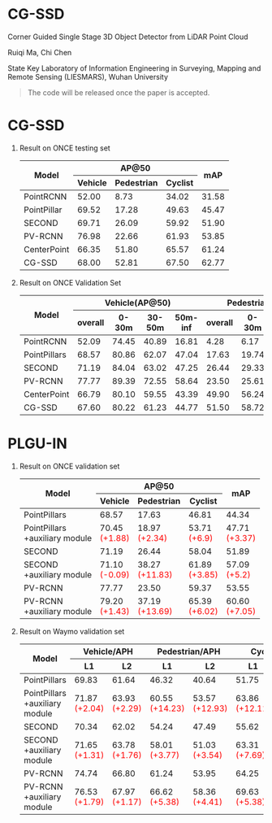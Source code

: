 # CG-SSD
Corner Guided Single Stage 3D Object Detector from LiDAR Point Cloud

Ruiqi Ma, Chi Chen

State Key Laboratory of Information Engineering in Surveying, Mapping and Remote Sensing (LIESMARS), Wuhan University

> The code will be released once the paper is accepted.
# CG-SSD
1. Result on ONCE testing set
    <table class="tg">
    <thead>
    <tr>
        <th class="tg-9wq8" rowspan="2">Model</th>
        <th class="tg-9wq8" colspan="3">AP@50</th>
        <th class="tg-9wq8" rowspan="2">mAP</th>
    </tr>
    <tr>
        <th class="tg-9wq8">Vehicle</th>
        <th class="tg-9wq8">Pedestrian</th>
        <th class="tg-9wq8">Cyclist</th>
    </tr>
    </thead>
    <tbody>
    <tr>
        <td class="tg-9wq8">PointRCNN</td>
        <td class="tg-9wq8">   52.00   </td>
        <td class="tg-9wq8">   8.73   </td>
        <td class="tg-9wq8">   34.02   </td>
        <td class="tg-9wq8">   31.58   </td>
    </tr>
    <tr>
        <td class="tg-9wq8">PointPillar</td>
        <td class="tg-9wq8">   69.52   </td>
        <td class="tg-9wq8">   17.28   </td>
        <td class="tg-9wq8">   49.63   </td>
        <td class="tg-9wq8">   45.47   </td>
    </tr>
    <tr>
        <td class="tg-9wq8">SECOND</td>
        <td class="tg-9wq8">   69.71   </td>
        <td class="tg-9wq8">   26.09   </td>
        <td class="tg-9wq8">   59.92   </td>
        <td class="tg-9wq8">   51.90   </td>
    </tr>
    <tr>
        <td class="tg-9wq8">PV-RCNN</td>
        <td class="tg-9wq8"> 76.98 </td>
        <td class="tg-9wq8">   22.66   </td>
        <td class="tg-9wq8">   61.93   </td>
        <td class="tg-9wq8">   53.85   </td>
    </tr>
    <tr>
        <td class="tg-9wq8">CenterPoint</td>
        <td class="tg-9wq8">   66.35   </td>
        <td class="tg-9wq8">   51.80   </td>
        <td class="tg-9wq8">   65.57   </td>
        <td class="tg-9wq8">   61.24   </td>
    </tr>
    <tr>
        <td class="tg-9wq8">CG-SSD</td>
        <td class="tg-9wq8">   68.00   </td>
        <td class="tg-9wq8">   52.81   </td>
        <td class="tg-9wq8">   67.50   </td>
        <td class="tg-9wq8">   62.77   </td>
    </tr>
    </tbody>
    </table>
2. Result on ONCE Validation Set
    <table class="tg">
    <thead>
    <tr>
        <th class="tg-9wq8" rowspan="2">Model</th>
        <th class="tg-9wq8" colspan="4">Vehicle(AP@50)</th>
        <th class="tg-9wq8" colspan="4">Pedestrian(AP@50)</th>
        <th class="tg-9wq8" colspan="4">Cyclist(AP@50)</th>
        <th class="tg-9wq8" rowspan="2">mAP</th>
    </tr>
    <tr>
        <th class="tg-9wq8">overall</th>
        <th class="tg-9wq8">0-30m</th>
        <th class="tg-9wq8">30-50m</th>
        <th class="tg-9wq8">50m-inf</th>
        <th class="tg-9wq8">overall</th>
        <th class="tg-9wq8">0-30m</th>
        <th class="tg-9wq8">30-50m</th>
        <th class="tg-9wq8">50m-inf</th>
        <th class="tg-9wq8">overall</th>
        <th class="tg-9wq8">0-30m</th>
        <th class="tg-9wq8">30-50m</th>
        <th class="tg-9wq8">50m-inf</th>
    </tr>
    </thead>
    <tbody>
    <tr>
        <td class="tg-9wq8">PointRCNN</td>
        <td class="tg-9wq8">   52.09   </td>
        <td class="tg-9wq8">   74.45   </td>
        <td class="tg-9wq8">   40.89   </td>
        <td class="tg-9wq8">   16.81   </td>
        <td class="tg-9wq8">   4.28   </td>
        <td class="tg-9wq8">   6.17   </td>
        <td class="tg-9wq8">   2.40   </td>
        <td class="tg-9wq8">   0.91   </td>
        <td class="tg-9wq8">   29.84   </td>
        <td class="tg-9wq8">   46.03   </td>
        <td class="tg-9wq8">   20.94   </td>
        <td class="tg-9wq8">   5.46   </td>
        <td class="tg-9wq8">   28.74   </td>
    </tr>
    <tr>
        <td class="tg-9wq8">PointPillars</td>
        <td class="tg-9wq8">   68.57   </td>
        <td class="tg-9wq8">   80.86   </td>
        <td class="tg-9wq8">   62.07   </td>
        <td class="tg-9wq8">   47.04   </td>
        <td class="tg-9wq8">   17.63   </td>
        <td class="tg-9wq8">   19.74   </td>
        <td class="tg-9wq8">   15.15   </td>
        <td class="tg-9wq8">   10.23   </td>
        <td class="tg-9wq8">   46.81   </td>
        <td class="tg-9wq8">   58.33   </td>
        <td class="tg-9wq8">   40.32   </td>
        <td class="tg-9wq8">   25.86   </td>
        <td class="tg-9wq8">   44.34   </td>
    </tr>
    <tr>
        <td class="tg-9wq8">SECOND</td>
        <td class="tg-9wq8">   71.19   </td>
        <td class="tg-9wq8">   84.04   </td>
        <td class="tg-9wq8">   63.02   </td>
        <td class="tg-9wq8">   47.25   </td>
        <td class="tg-9wq8">   26.44   </td>
        <td class="tg-9wq8">   29.33   </td>
        <td class="tg-9wq8">   24.05   </td>
        <td class="tg-9wq8">   18.05   </td>
        <td class="tg-9wq8">   58.04   </td>
        <td class="tg-9wq8">   69.96   </td>
        <td class="tg-9wq8">   52.43   </td>
        <td class="tg-9wq8">   34.61   </td>
        <td class="tg-9wq8">   51.89   </td>
    </tr>
    <tr>
        <td class="tg-9wq8">PV-RCNN</td>
        <td class="tg-9wq8">   77.77  </td>
        <td class="tg-9wq8">   89.39   </td>
        <td class="tg-9wq8">   72.55   </td>
        <td class="tg-9wq8">   58.64   </td>
        <td class="tg-9wq8">   23.50   </td>
        <td class="tg-9wq8">   25.61   </td>
        <td class="tg-9wq8">   22.84   </td>
        <td class="tg-9wq8">   17.27   </td>
        <td class="tg-9wq8">   59.37   </td>
        <td class="tg-9wq8">   71.66   </td>
        <td class="tg-9wq8">   52.58   </td>
        <td class="tg-9wq8">   36.17   </td>
        <td class="tg-9wq8">   53.55   </td>
    </tr>
    <tr>
        <td class="tg-9wq8">CenterPoint</td>
        <td class="tg-9wq8">   66.79   </td>
        <td class="tg-9wq8">   80.10   </td>
        <td class="tg-9wq8">   59.55   </td>
        <td class="tg-9wq8">   43.39   </td>
        <td class="tg-9wq8">   49.90   </td>
        <td class="tg-9wq8">   56.24   </td>
        <td class="tg-9wq8">   42.61   </td>
        <td class="tg-9wq8">   26.27   </td>
        <td class="tg-9wq8">   63.45   </td>
        <td class="tg-9wq8">   74.28   </td>
        <td class="tg-9wq8">   57.94   </td>
        <td class="tg-9wq8">   41.48   </td>
        <td class="tg-9wq8">   60.05   </td>
    </tr>
    <tr>
        <td class="tg-9wq8">CG-SSD</td>
        <td class="tg-9wq8">   67.60   </td>
        <td class="tg-9wq8">   80.22   </td>
        <td class="tg-9wq8">   61.23   </td>
        <td class="tg-9wq8">   44.77   </td>
        <td class="tg-9wq8">   51.50   </td>
        <td class="tg-9wq8">   58.72   </td>
        <td class="tg-9wq8">   43.36   </td>
        <td class="tg-9wq8">   27.76   </td>
        <td class="tg-9wq8">   65.79   </td>
        <td class="tg-9wq8">   76.27   </td>
        <td class="tg-9wq8">   60.84   </td>
        <td class="tg-9wq8">   43.35   </td>
        <td class="tg-9wq8">   61.63   </td>
    </tr>
    </tbody>
    </table>


# PLGU-IN

1. Result on ONCE validation set
    <table class="tg">
    <thead>
    <tr>
        <th class="tg-9wq8" rowspan="2">Model</th>
        <th class="tg-9wq8" colspan="3">AP@50</th>
        <th class="tg-9wq8" rowspan="2">mAP</th>
    </tr>
    <tr>
        <th class="tg-9wq8">   Vehicle   </th>
        <th class="tg-9wq8">   Pedestrian   </th>
        <th class="tg-9wq8">   Cyclist   </th>
    </tr>
    </thead>
    <tbody>
    <tr>
        <td class="tg-9wq8">PointPillars</td>
        <td class="tg-9wq8">   68.57   </td>
        <td class="tg-9wq8">   17.63   </td>
        <td class="tg-9wq8">   46.81   </td>
        <td class="tg-9wq8">   44.34   </td>
    </tr>
    <tr>
        <td class="tg-9wq8">PointPillars<br>+auxiliary module</td>
        <td class="tg-9wq8">70.45<br><span style="color:#F00">(+1.88)</td>
        <td class="tg-9wq8">18.97<br><span style="color:#F00">(+2.34)</td>
        <td class="tg-9wq8">53.71<br><span style="color:#F00">(+6.9)</td>
        <td class="tg-9wq8">47.71<br><span style="color:#F00">(+3.37)</td>
    </tr>
    <tr>
        <td class="tg-9wq8">SECOND</td>
        <td class="tg-9wq8">71.19</td>
        <td class="tg-9wq8">26.44</td>
        <td class="tg-9wq8">58.04</td>
        <td class="tg-9wq8">51.89</td>
    </tr>
    <tr>
        <td class="tg-9wq8">SECOND<br>+auxiliary module</td>
        <td class="tg-9wq8">71.10<br><span style="color:#F00">(-0.09)</td>
        <td class="tg-9wq8">38.27<br><span style="color:#F00">(+11.83)</td>
        <td class="tg-9wq8">61.89<br><span style="color:#F00">(+3.85)</td>
        <td class="tg-9wq8">57.09<br><span style="color:#F00">(+5.2)</td>
    </tr>
    <tr>
        <td class="tg-9wq8">PV-RCNN</td>
        <td class="tg-9wq8">77.77</td>
        <td class="tg-9wq8">23.50</td>
        <td class="tg-9wq8">59.37</td>
        <td class="tg-9wq8">53.55</td>
    </tr>
    <tr>
        <td class="tg-9wq8">PV-RCNN<br>+auxiliary module</td>
        <td class="tg-9wq8">79.20<br><span style="color:#F00">(+1.43)</td>
        <td class="tg-9wq8">37.19<br><span style="color:#F00">(+13.69)</td>
        <td class="tg-9wq8">65.39<br><span style="color:#F00">(+6.02)</td>
        <td class="tg-9wq8">60.60<br><span style="color:#F00">(+7.05)</td>
    </tr>
    </tbody>
    </table>
2. Result on Waymo validation set
    <table class="tg">
    <thead>
    <tr>
        <th class="tg-nrix" rowspan="2">Model</th>
        <th class="tg-nrix" colspan="2">Vehicle/APH</th>
        <th class="tg-nrix" colspan="2">Pedestrian/APH</th>
        <th class="tg-nrix" colspan="2">Cyclist/APH</th>
    </tr>
    <tr>
        <th class="tg-nrix">L1</th>
        <th class="tg-nrix">L2</th>
        <th class="tg-nrix">L1</th>
        <th class="tg-nrix">L2</th>
        <th class="tg-nrix">L1</th>
        <th class="tg-nrix">L2</th>
    </tr>
    </thead>
    <tbody>
    <tr>
        <td class="tg-nrix">PointPillars</td>
        <td class="tg-nrix">69.83</td>
        <td class="tg-nrix">61.64</td>
        <td class="tg-nrix">46.32</td>
        <td class="tg-nrix">40.64</td>
        <td class="tg-nrix">51.75</td>
        <td class="tg-nrix">49.80</td>
    </tr>
    <tr>
        <td class="tg-nrix">PointPillars<br>+auxiliary module</td>
        <td class="tg-nrix">71.87<br><span style="color:#F00">(+2.04)</td>
        <td class="tg-nrix">63.93<br><span style="color:#F00">(+2.29)</td>
        <td class="tg-nrix">60.55<br><span style="color:#F00">(+14.23)</td>
        <td class="tg-nrix">53.57<br><span style="color:#F00">(+12.93)</td>
        <td class="tg-nrix">63.86<br><span style="color:#F00">(+12.11)</td>
        <td class="tg-nrix">61.51<br><span style="color:#F00">(+11.71)</td>
    </tr>
    <tr>
        <td class="tg-nrix">SECOND</td>
        <td class="tg-nrix">70.34</td>
        <td class="tg-nrix">62.02</td>
        <td class="tg-nrix">54.24</td>
        <td class="tg-nrix">47.49</td>
        <td class="tg-nrix">55.62</td>
        <td class="tg-nrix">53.53</td>
    </tr>
    <tr>
        <td class="tg-nrix">SECOND<br>+auxiliary module</td>
        <td class="tg-nrix">71.65<br><span style="color:#F00">(+1.31)</td>
        <td class="tg-nrix">63.78<br><span style="color:#F00">(+1.76)</td>
        <td class="tg-nrix">58.01<br><span style="color:#F00">(+3.77)</td>
        <td class="tg-nrix">51.03<br><span style="color:#F00">(+3.54)</td>
        <td class="tg-nrix">63.31<br><span style="color:#F00">(+7.69)</td>
        <td class="tg-nrix">61.01<br><span style="color:#F00">(+7.48)</td>
    </tr>
    <tr>
        <td class="tg-nrix">PV-RCNN</td>
        <td class="tg-nrix">74.74</td>
        <td class="tg-nrix">66.80</td>
        <td class="tg-nrix">61.24</td>
        <td class="tg-nrix">53.95</td>
        <td class="tg-nrix">64.25</td>
        <td class="tg-nrix">61.82</td>
    </tr>
    <tr>
        <td class="tg-nrix">PV-RCNN<br>+auxiliary module</td>
        <td class="tg-nrix">76.53<br><span style="color:#F00">(+1.79)</td>
        <td class="tg-nrix">67.97<br><span style="color:#F00">(+1.17)</td>
        <td class="tg-nrix">66.62<br><span style="color:#F00">(+5.38)</td>
        <td class="tg-nrix">58.36<br><span style="color:#F00">(+4.41)</td>
        <td class="tg-nrix">69.63<br><span style="color:#F00">(+5.38)</td>
        <td class="tg-nrix">67.12<br><span style="color:#F00">(+5.3)</td>
    </tr>
    </tbody>
    </table>